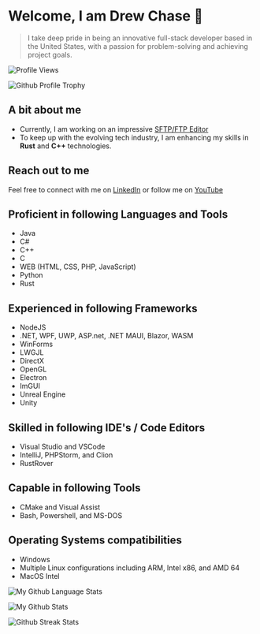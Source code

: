 # Welcome, I am Drew Chase 👋

> I take deep pride in being an innovative full-stack developer based in the United States, with a passion for problem-solving and achieving project goals.

![Profile Views](https://komarev.com/ghpvc/?username=drew-chase&color=0e75b6&style=flat")

![Github Profile Trophy](https://github-profile-trophy.vercel.app/?username=drew-chase)

## A bit about me
- Currently, I am working on an impressive [SFTP/FTP Editor](https://github.com/Drew-Chase/sftp-editor)
- To keep up with the evolving tech industry, I am enhancing my skills in **Rust** and **C++** technologies.

## Reach out to me
Feel free to connect with me on [LinkedIn](https://linkedin.com/in/drew-chase-762998171) or follow me on [YouTube](https://www.youtube.com/c/@drew-chase)

## Proficient in following Languages and Tools
- Java
- C#
- C++
- C
- WEB (HTML, CSS, PHP, JavaScript)
- Python
- Rust

## Experienced in following Frameworks
- NodeJS
- .NET, WPF, UWP, ASP.net, .NET MAUI, Blazor, WASM
- WinForms
- LWGJL
- DirectX
- OpenGL
- Electron
- ImGUI
- Unreal Engine
- Unity

## Skilled in following IDE's / Code Editors
- Visual Studio and VSCode
- IntelliJ, PHPStorm, and Clion
- RustRover

## Capable in following Tools
- CMake and Visual Assist
- Bash, Powershell, and MS-DOS

## Operating Systems compatibilities
- Windows
- Multiple Linux configurations including ARM, Intel x86, and AMD 64
- MacOS Intel

![My Github Language Stats](https://github-readme-stats.vercel.app/api/top-langs?username=drew-chase&show_icons=true&theme=radical&locale=en&layout=compact)

![My Github Stats](https://github-readme-stats.vercel.app/api?username=drew-chase&show_icons=true&theme=radical&locale=en)

![Github Streak Stats](https://github-readme-streak-stats.herokuapp.com/?user=drew-chase&theme=radical)
